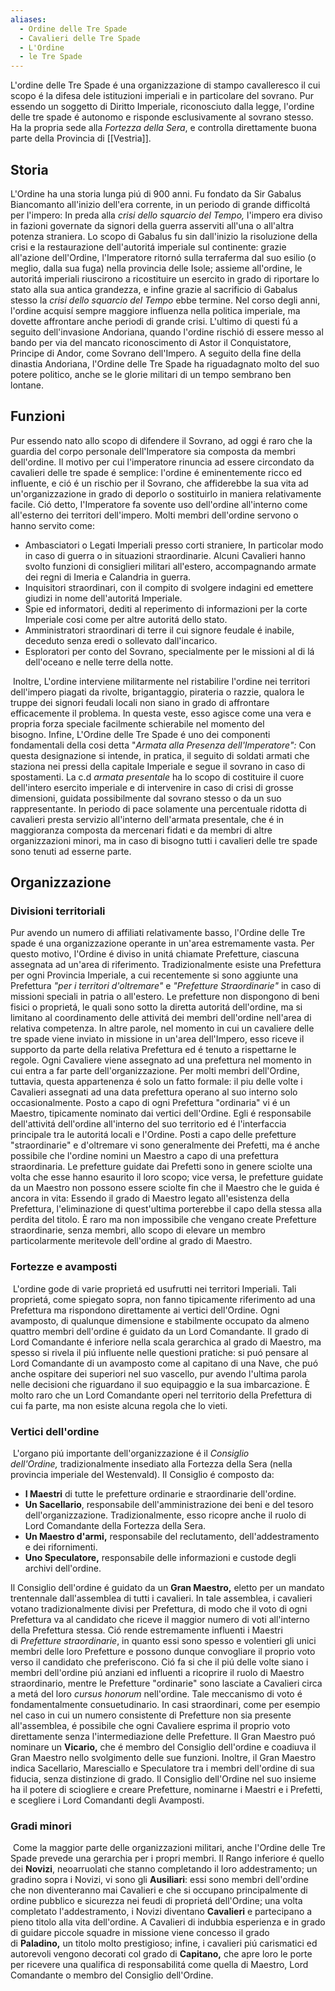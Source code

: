 ```yaml
---
aliases:
  - Ordine delle Tre Spade
  - Cavalieri delle Tre Spade
  - L'Ordine
  - le Tre Spade
---
```

L'ordine delle Tre Spade é una organizzazione di stampo cavalleresco il cui scopo é la difesa dele istituzioni imperiali e in particolare del sovrano. Pur essendo un soggetto di Diritto Imperiale, riconosciuto dalla legge, l'ordine delle tre spade é autonomo e risponde esclusivamente al sovrano stesso. Ha la propria sede alla _Fortezza della Sera_, e controlla direttamente buona parte della Provincia di [[Vestria]].

## Storia

L'Ordine ha una storia lunga piú di 900 anni. Fu fondato da Sir Gabalus Biancomanto all'inizio dell'era corrente, in un periodo di grande difficoltá per l'impero: In preda alla _crisi dello squarcio del Tempo,_ l'impero era diviso in fazioni governate da signori della guerra asserviti all'una o all'altra potenza straniera. Lo scopo di Gabalus fu sin dall'inizio la risoluzione della crisi e la restaurazione dell'autoritá imperiale sul continente: grazie all'azione dell'Ordine, l'Imperatore ritornó sulla terraferma dal suo esilio (o meglio, dalla sua fuga) nella provincia delle Isole; assieme all'ordine, le autoritá imperiali riuscirono a ricostituire un esercito in grado di riportare lo stato alla sua antica grandezza, e infine grazie al sacrificio di Gabalus stesso la _crisi dello squarcio del Tempo_ ebbe termine. Nel corso degli anni, l'ordine acquisí sempre maggiore influenza nella politica imperiale, ma dovette affrontare anche periodi di grande crisi. L'ultimo di questi fú a seguito dell'invasione Andoriana, quando l'ordine rischió di essere messo al bando per via del mancato riconoscimento di Astor il Conquistatore, Principe di Andor, come Sovrano dell'Impero. A seguito della fine della dinastia Andoriana, l'Ordine delle Tre Spade ha riguadagnato molto del suo potere politico, anche se le glorie militari di un tempo sembrano ben lontane.

## Funzioni

Pur essendo nato allo scopo di difendere il Sovrano, ad oggi é raro che la guardia del corpo personale dell'Imperatore sia composta da membri dell'ordine. Il motivo per cui l'imperatore rinuncia ad essere circondato da cavalieri delle tre spade é semplice: l'ordine é eminentemente ricco ed influente, e ció é un rischio per il Sovrano, che affiderebbe la sua vita ad un'organizzazione in grado di deporlo o sostituirlo in maniera relativamente facile. Ció detto, l'Imperatore fa sovente uso dell'ordine all'interno come all'esterno dei territori dell'impero. Molti membri dell'ordine servono o hanno servito come:

- Ambasciatori o Legati Imperiali presso corti straniere, In particolar modo in caso di guerra o in situazioni straordinarie. Alcuni Cavalieri hanno svolto funzioni di consiglieri militari all'estero, accompagnando armate dei regni di Imeria e Calandria in guerra.
- Inquisitori straordinari, con il compito di svolgere indagini ed emettere giudizi in nome dell'autoritá Imperiale.
- Spie ed informatori, dediti al reperimento di informazioni per la corte Imperiale cosi come per altre autoritá dello stato.
- Amministratori straordinari di terre il cui signore feudale é inabile, deceduto senza eredi o sollevato dall'incarico.
- Esploratori per conto del Sovrano, specialmente per le missioni al di lá dell'oceano e nelle terre della notte.

 Inoltre, L'ordine interviene militarmente nel ristabilire l'ordine nei territori dell'impero piagati da rivolte, brigantaggio, pirateria o razzie, qualora le truppe dei signori feudali locali non siano in grado di affrontare efficacemente il problema. In questa veste, esso agisce come una vera e propria forza speciale facilmente schierabile nel momento del bisogno. Infine, L'Ordine delle Tre Spade é uno dei componenti fondamentali della cosi detta "_Armata alla Presenza dell'Imperatore":_ Con questa designazione si intende, in pratica, il seguito di soldati armati che staziona nei pressi della capitale Imperiale e segue il sovrano in caso di spostamenti. La c.d _armata presentale_ ha lo scopo di costituire il cuore dell'intero esercito imperiale e di intervenire in caso di crisi di grosse dimensioni, guidata possibilmente dal sovrano stesso o da un suo rappresentante. In periodo di pace solamente una percentuale ridotta di cavalieri presta servizio all'interno dell'armata presentale, che é in maggioranza composta da mercenari fidati e da membri di altre organizzazioni minori, ma in caso di bisogno tutti i cavalieri delle tre spade sono tenuti ad esserne parte.
## Organizzazione

### Divisioni territoriali

Pur avendo un numero di affiliati relativamente basso, l'Ordine delle Tre spade é una organizzazione operante in un'area estremamente vasta. Per questo motivo, l'Ordine é diviso in unitá chiamate Prefetture, ciascuna assegnata ad un'area di riferimento. Tradizionalmente esiste una Prefettura per ogni Provincia Imperiale, a cui recentemente si sono aggiunte una Prefettura _"per i territori d'oltremare"_ e _"Prefetture Straordinarie"_ in caso di missioni speciali in patria o all'estero. Le prefetture non dispongono di beni fisici o proprietá, le quali sono sotto la diretta autoritá dell'ordine, ma si limitano al coordinamento delle attivitá dei membri dell'ordine nell'area di relativa competenza. In altre parole, nel momento in cui un cavaliere delle tre spade viene inviato in missione in un'area dell'Impero, esso riceve il supporto da parte della relativa Prefettura ed é tenuto a rispettarne le regole. Ogni Cavaliere viene assegnato ad una prefettura nel momento in cui entra a far parte dell'organizzazione. Per molti membri dell'Ordine, tuttavia, questa appartenenza é solo un fatto formale: il piu delle volte i Cavalieri assegnati ad una data prefettura operano al suo interno solo occasionalmente. Posto a capo di ogni Prefettura "ordinaria" vi é un Maestro, tipicamente nominato dai vertici dell'Ordine. Egli é responsabile dell'attivitá dell'ordine all'interno del suo territorio ed é l'interfaccia principale tra le autoritá locali e l'Ordine. Posti a capo delle prefetture "straordinarie" e d'oltremare vi sono generalmente dei Prefetti, ma é anche possibile che l'ordine nomini un Maestro a capo di una prefettura straordinaria. Le prefetture guidate dai Prefetti sono in genere sciolte una volta che esse hanno esaurito il loro scopo; vice versa, le prefetture guidate da un Maestro non possono essere sciolte fin che il Maestro che le guida é ancora in vita: Essendo il grado di Maestro legato all'esistenza della Prefettura, l'eliminazione di quest'ultima porterebbe il capo della stessa alla perdita del titolo. È raro ma non impossibile che vengano create Prefetture straordinarie, senza membri, allo scopo di elevare un membro particolarmente meritevole dell'ordine al grado di Maestro. 

### Fortezze e avamposti

 L'ordine gode di varie proprietá ed usufrutti nei territori Imperiali. Tali proprietá, come spiegato sopra, non fanno tipicamente riferimento ad una Prefettura ma rispondono direttamente ai vertici dell'Ordine. Ogni avamposto, di qualunque dimensione e stabilmente occupato da almeno quattro membri dell'ordine é guidato da un Lord Comandante. Il grado di Lord Comandante é inferiore nella scala gerarchica al grado di Maestro, ma spesso si rivela il piú influente nelle questioni pratiche: si puó pensare al Lord Comandante di un avamposto come al capitano di una Nave, che puó anche ospitare dei superiori nel suo vascello, pur avendo l'ultima parola nelle decisioni che riguardano il suo equipaggio e la sua imbarcazione. È molto raro che un Lord Comandante operi nel territorio della Prefettura di cui fa parte, ma non esiste alcuna regola che lo vieti. 

### Vertici dell'ordine

 L'organo piú importante dell'organizzazione é il _Consiglio dell'Ordine,_ tradizionalmente insediato alla Fortezza della Sera (nella provincia imperiale del Westenvald). Il Consiglio é composto da:

- **I Maestri** di tutte le prefetture ordinarie e straordinarie dell'ordine.
- **Un Sacellario**, responsabile dell'amministrazione dei beni e del tesoro dell'organizzazione. Tradizionalmente, esso ricopre anche il ruolo di Lord Comandante della Fortezza della Sera.
- **Un Maestro d'armi,** responsabile del reclutamento, dell'addestramento e dei rifornimenti.
- **Uno Speculatore,** responsabile delle informazioni e custode degli archivi dell'ordine.

Il Consiglio dell'ordine é guidato da un **Gran Maestro,** eletto per un mandato trentennale dall'assemblea di tutti i cavalieri. In tale assemblea, i cavalieri votano tradizionalmente divisi per Prefettura, di modo che il voto di ogni Prefettura va al candidato che riceve il maggior numero di voti all'interno della Prefettura stessa. Ció rende estremamente influenti i Maestri di _Prefetture straordinarie_, in quanto essi sono spesso e volentieri gli unici membri delle loro Prefetture e possono dunque convogliare il proprio voto verso il candidato che preferiscono. Ció fa si che il piú delle volte siano i membri dell'ordine piú anziani ed influenti a ricoprire il ruolo di Maestro straordinario, mentre le Prefetture "ordinarie" sono lasciate a Cavalieri circa a metá del loro _cursus honorum_ nell'ordine. Tale meccanismo di voto é fondamentalmente consuetudinario. In casi straordinari, come per esempio nel caso in cui un numero consistente di Prefetture non sia presente all'assemblea, é possibile che ogni Cavaliere esprima il proprio voto direttamente senza l'intermediazione delle Prefetture. Il Gran Maestro puó nominare un **Vicario,** che é membro del Consiglio dell'ordine e coadiuva il Gran Maestro nello svolgimento delle sue funzioni. Inoltre, il Gran Maestro indica Sacellario, Maresciallo e Speculatore tra i membri dell'ordine di sua fiducia, senza distinzione di grado. Il Consiglio dell'Ordine nel suo insieme ha il potere di sciogliere e creare Prefetture, nominarne i Maestri e i Prefetti, e scegliere i Lord Comandanti degli Avamposti.

### Gradi minori

 Come la maggior parte delle organizzazioni militari, anche l'Ordine delle Tre Spade prevede una gerarchia per i propri membri. Il Rango inferiore é quello dei **Novizi**, neoarruolati che stanno completando il loro addestramento; un gradino sopra i Novizi, vi sono gli **Ausiliari**: essi sono membri dell'ordine che non diventeranno mai Cavalieri e che si occupano principalmente di ordine pubblico e sicurezza nei feudi di proprietá dell'Ordine; una volta completato l'addestramento, i Novizi diventano **Cavalieri** e partecipano a pieno titolo alla vita dell'ordine. A Cavalieri di indubbia esperienza e in grado di guidare piccole squadre in missione viene concesso il grado di **Paladino,** un titolo molto prestigioso; infine, i cavalieri piú carismatici ed autorevoli vengono decorati col grado di **Capitano,** che apre loro le porte per ricevere una qualifica di responsabilitá come quella di Maestro, Lord Comandante o membro del Consiglio dell'Ordine.